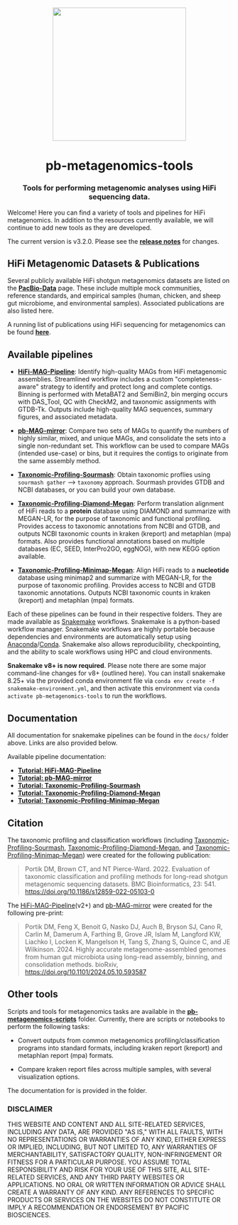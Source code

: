 <h1 align="center"><img width="300px" src="docs/logo_pb-metagenomics-tools.svg"/></h1>

<h1 align="center">pb-metagenomics-tools</h1>

<h3 align="center">Tools for performing metagenomic analyses using HiFi sequencing data.</h3>

Welcome! Here you can find a variety of tools and pipelines for HiFi metagenomics. In addition to the resources currently available, we will continue to add new tools as they are developed.

The current version is v3.2.0. Please see the [**release notes**](https://github.com/PacificBiosciences/pb-metagenomics-tools/releases) for changes.

## HiFi Metagenomic Datasets & Publications

Several publicly available HiFi shotgun metagenomics datasets are listed on the   [**PacBio-Data**](https://github.com/PacificBiosciences/pb-metagenomics-tools/blob/master/docs/PacBio-Data.md) page. These include multiple mock communities, reference standards, and empirical samples (human, chicken, and sheep gut microbiome, and environmental samples). Associated publications are also listed here.

A running list of publications using HiFi sequencing for metagenomics can be found [**here**](https://github.com/PacificBiosciences/pb-metagenomics-tools/blob/master/docs/HiFi-Metagenomics-Publications.md). 

## Available pipelines

+ [**HiFi-MAG-Pipeline**](https://github.com/PacificBiosciences/pb-metagenomics-tools/tree/master/HiFi-MAG-Pipeline): Identify high-quality MAGs from HiFi metagenomic assemblies. Streamlined workflow includes a custom "completeness-aware" strategy to identify and protect long and complete contigs. Binning is performed with MetaBAT2 and SemiBin2, bin merging occurs with DAS_Tool, QC with CheckM2, and taxonomic assignments with GTDB-Tk. Outputs include high-quality MAG sequences, summary figures, and associated metadata. 

+ [**pb-MAG-mirror**](https://github.com/PacificBiosciences/pb-metagenomics-tools/tree/master/pb-MAG-mirror): Compare two sets of MAGs to quantify the numbers of highly similar, mixed, and unique MAGs, and consolidate the sets into a single non-redundant set. This workflow can be used to compare MAGs (intended use-case) or bins, but it requires the contigs to originate from the same assembly method.

+ [**Taxonomic-Profiling-Sourmash**](https://github.com/PacificBiosciences/pb-metagenomics-tools/tree/master/Taxonomic-Profiling-Sourmash): Obtain taxonomic proflies using `sourmash gather` --> `taxonomy` approach. Sourmash provides GTDB and NCBI databases, or you can build your own database.

+ [**Taxonomic-Profiling-Diamond-Megan**](https://github.com/PacificBiosciences/pb-metagenomics-tools/tree/master/Taxonomic-Profiling-Diamond-Megan): Perform translation alignment of HiFi reads to a **protein** database using DIAMOND and summarize with MEGAN-LR, for the purpose of taxonomic and functional profiling. Provides access to taxonomic annotations from NCBI and GTDB, and outputs NCBI taxonomic counts in kraken (kreport) and metaphlan (mpa) formats. Also provides functional annotations based on multiple databases (EC, SEED, InterPro2GO, eggNOG), with new KEGG option available.

+ [**Taxonomic-Profiling-Minimap-Megan**](https://github.com/PacificBiosciences/pb-metagenomics-tools/tree/master/Taxonomic-Profiling-Minimap-Megan): Align HiFi reads to a **nucleotide** database using minimap2 and summarize with MEGAN-LR, for the purpose of taxonomic profiling. Provides access to NCBI and GTDB taxonomic annotations. Outputs NCBI taxonomic counts in kraken (kreport) and metaphlan (mpa) formats.

Each of these pipelines can be found in their respective folders. They are made available as [Snakemake](https://snakemake.readthedocs.io/en/stable/index.html) workflows. Snakemake is a python-based workflow manager. Snakemake workflows are highly portable because dependencies and environments are automatically setup using [Anaconda](https://docs.anaconda.com/anaconda/)/[Conda](https://docs.conda.io/projects/conda/en/latest/index.html). Snakemake also allows reproducibility, checkpointing, and the ability to scale workflows using HPC and cloud environments. 

**Snakemake v8+ is now required**. Please note there are some major command-line changes for v8+ (outlined here). You can install snakemake 8.25+ via the provided conda environment file via `conda env create -f snakemake-environment.yml`, and then activate this environment via `conda activate pb-metagenomics-tools` to run the workflows.

## Documentation 

All documentation for snakemake pipelines can be found in the `docs/` folder above. Links are also provided below.

Available pipeline documentation: 
- [**Tutorial: HiFi-MAG-Pipeline**](https://github.com/PacificBiosciences/pb-metagenomics-tools/blob/master/docs/Tutorial-HiFi-MAG-Pipeline.md)
- [**Tutorial: pb-MAG-mirror**](https://github.com/PacificBiosciences/pb-metagenomics-tools/blob/master/docs/Tutorial-pb-MAG-mirror.md)
- [**Tutorial: Taxonomic-Profiling-Sourmash**](https://github.com/PacificBiosciences/pb-metagenomics-tools/blob/master/docs/Tutorial-Taxonomic-Profiling-Sourmash.md)
- [**Tutorial: Taxonomic-Profiling-Diamond-Megan**](https://github.com/PacificBiosciences/pb-metagenomics-tools/blob/master/docs/Tutorial-Taxonomic-Profiling-Diamond-Megan.md)
- [**Tutorial: Taxonomic-Profiling-Minimap-Megan**](https://github.com/PacificBiosciences/pb-metagenomics-tools/blob/master/docs/Tutorial-Taxonomic-Profiling-Minimap-Megan.md)

## Citation

The taxonomic profiling and classification workflows (including [Taxonomic-Profiling-Sourmash](https://github.com/PacificBiosciences/pb-metagenomics-tools/tree/master/Taxonomic-Profiling-Sourmash), [Taxonomic-Profiling-Diamond-Megan](https://github.com/PacificBiosciences/pb-metagenomics-tools/tree/master/Taxonomic-Profiling-Diamond-Megan), and [Taxonomic-Profiling-Minimap-Megan](https://github.com/PacificBiosciences/pb-metagenomics-tools/tree/master/Taxonomic-Profiling-Minimap-Megan)) were created for the following publication:

> Portik DM, Brown CT, and NT Pierce-Ward. 2022. Evaluation of taxonomic classification and profiling methods for long-read shotgun metagenomic sequencing datasets. BMC Bioinformatics, 23: 541. https://doi.org/10.1186/s12859-022-05103-0

The [HiFi-MAG-Pipeline](https://github.com/PacificBiosciences/pb-metagenomics-tools/tree/master/HiFi-MAG-Pipeline)(v2+) and [pb-MAG-mirror](https://github.com/PacificBiosciences/pb-metagenomics-tools/tree/master/pb-MAG-mirror) were created for the following pre-print:

> Portik DM, Feng X, Benoit G, Nasko DJ, Auch B, Bryson SJ, Cano R, Carlin M, Damerum A, Farthing B, Grove JR, Islam M, Langford KW, Liachko I, Locken K, Mangelson H, Tang S, Zhang S, Quince C, and JE Wilkinson. 2024. Highly accurate metagenome-assembled genomes from human gut microbiota using long-read assembly, binning, and consolidation methods. bioRxiv, https://doi.org/10.1101/2024.05.10.593587


## Other tools

Scripts and tools for metagenomics tasks are available in the [**pb-metagenomics-scripts**](https://github.com/PacificBiosciences/pb-metagenomics-tools/tree/master/pb-metagenomics-scripts) folder. Currently, there are scripts or notebooks to perform the following tasks: 

+ Convert outputs from common metagenomics profiling/classification programs into standard formats, including kraken report (kreport) and metaphlan report (mpa) formats. 

+ Compare kraken report files across multiple samples, with several visualization options.

The documentation for is provided in the folder.



### DISCLAIMER
THIS WEBSITE AND CONTENT AND ALL SITE-RELATED SERVICES, INCLUDING ANY DATA, ARE PROVIDED "AS IS," WITH ALL FAULTS, WITH NO REPRESENTATIONS OR WARRANTIES OF ANY KIND, EITHER EXPRESS OR IMPLIED, INCLUDING, BUT NOT LIMITED TO, ANY WARRANTIES OF MERCHANTABILITY, SATISFACTORY QUALITY, NON-INFRINGEMENT OR FITNESS FOR A PARTICULAR PURPOSE. YOU ASSUME TOTAL RESPONSIBILITY AND RISK FOR YOUR USE OF THIS SITE, ALL SITE-RELATED SERVICES, AND ANY THIRD PARTY WEBSITES OR APPLICATIONS. NO ORAL OR WRITTEN INFORMATION OR ADVICE SHALL CREATE A WARRANTY OF ANY KIND. ANY REFERENCES TO SPECIFIC PRODUCTS OR SERVICES ON THE WEBSITES DO NOT CONSTITUTE OR IMPLY A RECOMMENDATION OR ENDORSEMENT BY PACIFIC BIOSCIENCES.
